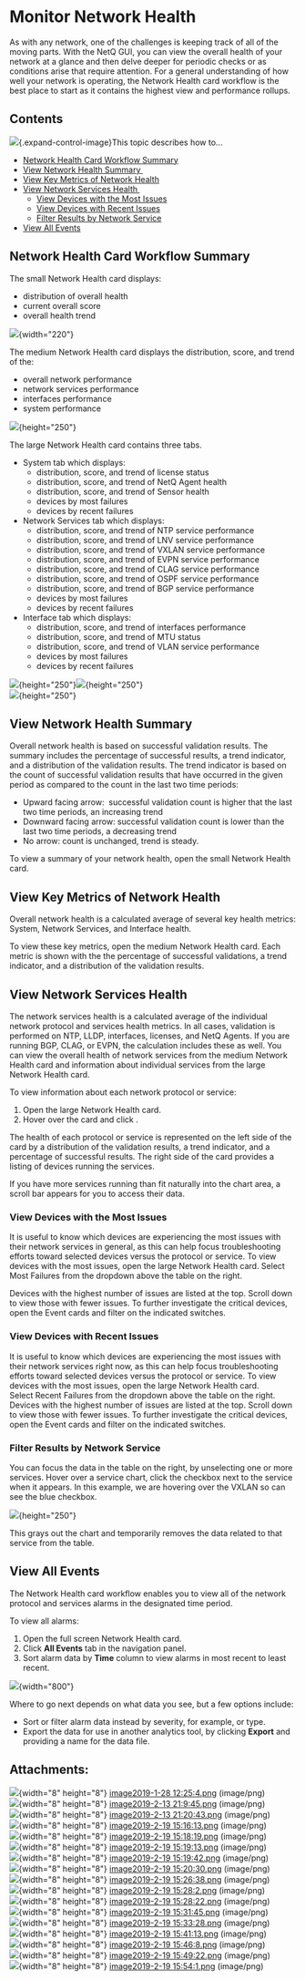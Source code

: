 # Monitor Network Health

As with any network, one of the challenges is keeping track of all of
the moving parts. With the NetQ GUI, you can view the overall health of
your network at a glance and then delve deeper for periodic checks or as
conditions arise that require attention. For a general understanding of
how well your network is operating, the Network Health card workflow is
the best place to start as it contains the highest view and performance
rollups.

## Contents

![](images/icons/grey_arrow_down.png){.expand-control-image}This topic
describes how to...

-   [Network Health Card Workflow
    Summary](#MonitorNetworkHealth-NetworkHealthCardWorkflowSummary)
-   [View Network Health
    Summary ](#MonitorNetworkHealth-ViewNetworkHealthSummary)
-   [View Key Metrics of Network
    Health](#MonitorNetworkHealth-ViewKeyMetricsofNetworkHealth)
-   [View Network Services
    Health ](#MonitorNetworkHealth-ViewNetworkServicesHealth)
    -   [View Devices with the Most
        Issues](#MonitorNetworkHealth-ViewDeviceswiththeMostIssues)
    -   [View Devices with Recent
        Issues](#MonitorNetworkHealth-ViewDeviceswithRecentIssues)
    -   [Filter Results by Network
        Service](#MonitorNetworkHealth-FilterResultsbyNetworkService)
-   [View All Events](#MonitorNetworkHealth-ViewAllEvents)

## Network Health Card Workflow Summary

The small Network Health card displays:

-   distribution of overall health
-   current overall score
-   overall health trend

![](attachments/8365529/9013656.png){width="220"}

The medium Network Health card displays the distribution, score, and
trend of the:

-   overall network performance
-   network services performance
-   interfaces performance
-   system performance

![](attachments/8365529/9013658.png){height="250"}

The large Network Health card contains three tabs.

-   System tab which displays:
    -   distribution, score, and trend of license status
    -   distribution, score, and trend of NetQ Agent health
    -   distribution, score, and trend of Sensor health
    -   devices by most failures
    -   devices by recent failures
-   Network Services tab which displays:
    -   distribution, score, and trend of NTP service performance
    -   distribution, score, and trend of LNV service performance
    -   distribution, score, and trend of VXLAN service performance
    -   distribution, score, and trend of EVPN service performance
    -   distribution, score, and trend of CLAG service performance
    -   distribution, score, and trend of OSPF service performance
    -   distribution, score, and trend of BGP service performance
    -   devices by most failures
    -   devices by recent failures
-   Interface tab which displays:
    -   distribution, score, and trend of interfaces performance
    -   distribution, score, and trend of MTU status 
    -   distribution, score, and trend of VLAN service performance
    -   devices by most failures
    -   devices by recent failures

![](attachments/8365529/9013662.png){height="250"}![](attachments/8365529/9013663.png){height="250"}  
![](attachments/8365529/9013664.png){height="250"}

## View Network Health Summary 

Overall network health is based on successful validation results. The
summary includes the percentage of successful results, a trend
indicator, and a distribution of the validation results. The trend
indicator is based on the count of successful validation results that
have occurred in the given period as compared to the count in the last
two time periods:

-   Upward facing arrow:  successful validation count is higher that the
    last two time periods, an increasing trend
-   Downward facing arrow: successful validation count is lower than the
    last two time periods, a decreasing trend
-   No arrow: count is unchanged, trend is steady.

To view a summary of your network health, open the small Network Health
card.

## View Key Metrics of Network Health

Overall network health is a calculated average of several key health
metrics: System, Network Services, and Interface health.

To view these key metrics, open the medium Network Health card. Each
metric is shown with the the percentage of successful validations, a
trend indicator, and a distribution of the validation results.

## View Network Services Health 

The network services health is a calculated average of the individual
network protocol and services health metrics. In all cases, validation
is performed on NTP, LLDP, interfaces, licenses, and NetQ Agents. If you
are running BGP, CLAG, or EVPN, the calculation includes these as well.
You can view the overall health of network services from the medium
Network Health card and information about individual services from the
large Network Health card.

To view information about each network protocol or service:

1.  Open the large Network Health card.
2.  Hover over the card and click .

The health of each protocol or service is represented on the left side
of the card by a distribution of the validation results, a trend
indicator, and a percentage of successful results. The right side of the
card provides a listing of devices running the services.

If you have more services running than fit naturally into the chart
area, a scroll bar appears for you to access their data.

### View Devices with the Most Issues

It is useful to know which devices are experiencing the most issues with
their network services in general, as this can help focus
troubleshooting efforts toward selected devices versus the protocol or
service. To view devices with the most issues, open the large Network
Health card. Select Most Failures from the dropdown above the table on
the right.

Devices with the highest number of issues are listed at the top. Scroll
down to view those with fewer issues. To further investigate the
critical devices, open the Event cards and filter on the indicated
switches.

### View Devices with Recent Issues

It is useful to know which devices are experiencing the most issues with
their network services right now, as this can help focus troubleshooting
efforts toward selected devices versus the protocol or service. To view
devices with the most issues, open the large Network Health card.
Select Recent Failures from the dropdown above the table on the right.
Devices with the highest number of issues are listed at the top. Scroll
down to view those with fewer issues. To further investigate the
critical devices, open the Event cards and filter on the indicated
switches.

### Filter Results by Network Service

You can focus the data in the table on the right, by unselecting one or
more services. Hover over a service chart, click the checkbox next to
the service when it appears. In this example, we are hovering over the
VXLAN so can see the blue checkbox.

![](attachments/8365529/9013668.png){height="250"} 

This grays out the chart and temporarily removes the data related to
that service from the table.

## View All Events

The Network Health card workflow enables you to view all of the network
protocol and services alarms in the designated time period. 

To view all alarms:

1.  Open the full screen Network Health card.
2.  Click **All Events** tab in the navigation panel.
3.  Sort alarm data by **Time** column to view alarms in most recent to
    least recent.

![](attachments/8365529/9013670.png){width="800"}

Where to go next depends on what data you see, but a few options
include: 

-   Sort or filter alarm data instead by severity, for example, or type.
-   Export the data for use in another analytics tool, by
    clicking **Export** and providing a name for the data file.

## Attachments:

![](images/icons/bullet_blue.gif){width="8" height="8"} [image2019-1-28
12:25:4.png](attachments/8365529/9012496.png) (image/png)  
![](images/icons/bullet_blue.gif){width="8" height="8"} [image2019-2-13
21:9:45.png](attachments/8365529/9013318.png) (image/png)  
![](images/icons/bullet_blue.gif){width="8" height="8"} [image2019-2-13
21:20:43.png](attachments/8365529/9013319.png) (image/png)  
![](images/icons/bullet_blue.gif){width="8" height="8"} [image2019-2-19
15:16:13.png](attachments/8365529/9013656.png) (image/png)  
![](images/icons/bullet_blue.gif){width="8" height="8"} [image2019-2-19
15:18:19.png](attachments/8365529/9013658.png) (image/png)  
![](images/icons/bullet_blue.gif){width="8" height="8"} [image2019-2-19
15:19:13.png](attachments/8365529/9013659.png) (image/png)  
![](images/icons/bullet_blue.gif){width="8" height="8"} [image2019-2-19
15:19:42.png](attachments/8365529/9013660.png) (image/png)  
![](images/icons/bullet_blue.gif){width="8" height="8"} [image2019-2-19
15:20:30.png](attachments/8365529/9013661.png) (image/png)  
![](images/icons/bullet_blue.gif){width="8" height="8"} [image2019-2-19
15:26:38.png](attachments/8365529/9013662.png) (image/png)  
![](images/icons/bullet_blue.gif){width="8" height="8"} [image2019-2-19
15:28:2.png](attachments/8365529/9013663.png) (image/png)  
![](images/icons/bullet_blue.gif){width="8" height="8"} [image2019-2-19
15:28:22.png](attachments/8365529/9013664.png) (image/png)  
![](images/icons/bullet_blue.gif){width="8" height="8"} [image2019-2-19
15:31:45.png](attachments/8365529/9013665.png) (image/png)  
![](images/icons/bullet_blue.gif){width="8" height="8"} [image2019-2-19
15:33:28.png](attachments/8365529/9013666.png) (image/png)  
![](images/icons/bullet_blue.gif){width="8" height="8"} [image2019-2-19
15:41:13.png](attachments/8365529/9013667.png) (image/png)  
![](images/icons/bullet_blue.gif){width="8" height="8"} [image2019-2-19
15:46:8.png](attachments/8365529/9013668.png) (image/png)  
![](images/icons/bullet_blue.gif){width="8" height="8"} [image2019-2-19
15:49:22.png](attachments/8365529/9013669.png) (image/png)  
![](images/icons/bullet_blue.gif){width="8" height="8"} [image2019-2-19
15:54:1.png](attachments/8365529/9013670.png) (image/png)  
